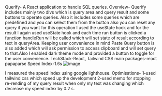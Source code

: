 Querify- A React application to handle SQL queries.
Overview- Querify includes mainly two divs which is query area and query result and some buttons to operate queries. Also it includes some queries which are predefined and you can select them from the button also you can reset any query if you want for this operation I used the useState hook and for the result I again used useState hook and each time run button is clicked a function handleRun will be called which will set state of result according to text in queryArea. Keeping user convenience in mind Paste Query button is also added which will ask permission to access clipboard and will set query to that.Also I enabled dark theme mode and provided a button to toggle for the user convenience.
TechStack-React, Tailwind CSS
main packages-react papaparse
Speed Index-1.6s 
![image](https://github.com/jatinkharbanda33/querify/assets/76038276/ac23ea0e-3b2e-46b1-9ba1-9e909c1db644)

I measured the speed index using google lighthouse.
Optimisations-
1-used tailwind css which speed up the development
2-used memo for stopping re-rending of my query result when only my text was changing which decrease my speed index by 0.2 s.
